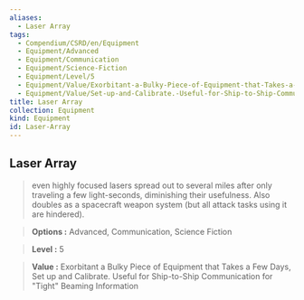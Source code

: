 ```yaml
---
aliases:
  - Laser Array
tags:
  - Compendium/CSRD/en/Equipment
  - Equipment/Advanced
  - Equipment/Communication
  - Equipment/Science-Fiction
  - Equipment/Level/5
  - Equipment/Value/Exorbitant-a-Bulky-Piece-of-Equipment-that-Takes-a-Few-Days
  - Equipment/Value/Set-up-and-Calibrate.-Useful-for-Ship-to-Ship-Communication-for-"tight"-Beaming-Information
title: Laser Array
collection: Equipment
kind: Equipment
id: Laser-Array
---
```

## Laser Array    
    
>even highly focused lasers spread out to several miles after only traveling a few light-seconds, diminishing their usefulness. Also doubles as a spacecraft weapon system (but all attack tasks using it are hindered).    
> **Options :** Advanced, Communication, Science Fiction    
> **Level :** 5    
> **Value :** Exorbitant a Bulky Piece of Equipment that Takes a Few Days, Set up and Calibrate. Useful for Ship-to-Ship Communication for "Tight" Beaming Information
